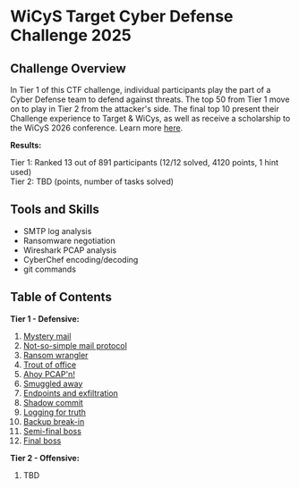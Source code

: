 # WiCyS Target Cyber Defense Challenge 2025

## Challenge Overview

In Tier 1 of this CTF challenge, individual participants play the part of a Cyber Defense team to defend against threats.
The top 50 from Tier 1 move on to play in Tier 2 from the attacker's side.
The final top 10 present their Challenge experience to Target & WiCys, as well as receive a scholarship to the WiCyS 2026 conference.
Learn more [here](https://www.wicys.org/benefits/cyber-defense-challenge-made-possible-by-target/).

**Results:**

Tier 1: Ranked 13 out of 891 participants (12/12 solved, 4120 points, 1 hint used)  
Tier 2: TBD (points, number of tasks solved)

## Tools and Skills

- SMTP log analysis
- Ransomware negotiation
- Wireshark PCAP analysis
- CyberChef encoding/decoding
- git commands

## Table of Contents

**Tier 1 - Defensive:**

1. [Mystery mail](./1_mystery_mail/)
2. [Not-so-simple mail protocol](./2_not-so-simple_mail_protocol/)
3. [Ransom wrangler](./3_ransom_wrangler/)
4. [Trout of office](./4_trout_of_office/)
5. [Ahoy PCAP'n!](./5_ahoy_pcap'n/)
6. [Smuggled away](./6_smuggled_away/)
7. [Endpoints and exfiltration](./7_endpoints_and_exfiltration/)
8. [Shadow commit](./8_shadow_commit/)
9. [Logging for truth](./9_logging_for_truth/)
10. [Backup break-in](./10_backup_break-in/)
11. [Semi-final boss](./11_semi-final_boss/)
12. [Final boss](12_final_boss/)

**Tier 2 - Offensive:**

1. TBD
